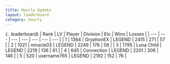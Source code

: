 ```yaml
---
title: Hourly Update
layout: leaderboard
category: hourly
---
```


{: .leaderboard}
| Rank | LV | Player | Division | Elo | Wins | Losses |
| --- | --- | --- | --- | --- | --- | --- |
| <span data-change="0">1</span> | 1364 | <span title="ID: 315148">GryphonEX</span> | LEGEND | <span data-change="0">2415</span> | <span data-change="0">271</span> | <span data-change="0">57</span> |
| <span data-change="0">2</span> | 1021 | <span title="ID: 416373">miracle03</span> | LEGEND | <span data-change="0">2249</span> | <span data-change="0">176</span> | <span data-change="0">58</span> |
| <span data-change="0">3</span> | 1795 | <span title="ID: 164871">Luna Child</span> | LEGEND | <span data-change="0">2219</span> | <span data-change="0">136</span> | <span data-change="0">61</span> |
| <span data-change="0">4</span> | 645 | <span title="ID: 539711">Connection</span> | LEGEND | <span data-change="0">2201</span> | <span data-change="0">306</span> | <span data-change="0">146</span> |
| <span data-change="2">5</span> | 520 | <span title="ID: 188640">username765</span> | LEGEND | <span data-change="6">2192</span> | <span data-change="1">152</span> | <span data-change="0">76</span> |